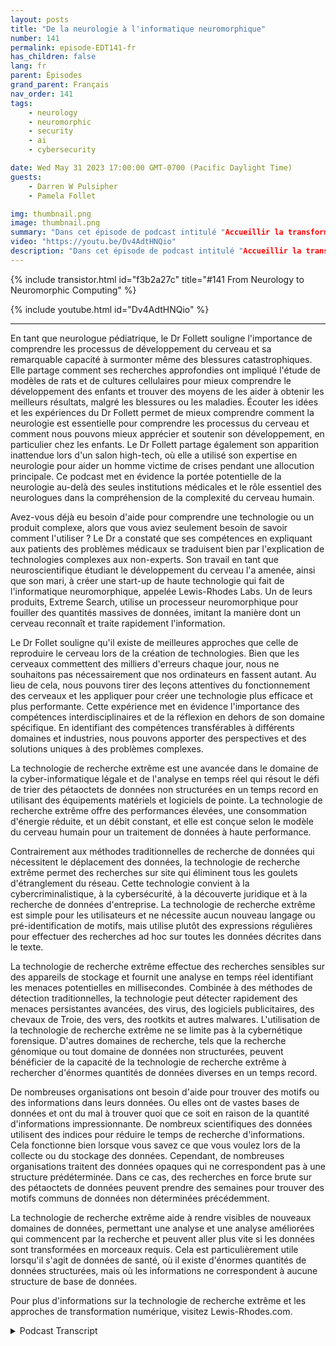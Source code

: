 ```yaml
---
layout: posts
title: "De la neurologie à l'informatique neuromorphique"
number: 141
permalink: episode-EDT141-fr
has_children: false
lang: fr
parent: Épisodes
grand_parent: Français
nav_order: 141
tags:
    - neurology
    - neuromorphic
    - security
    - ai
    - cybersecurity

date: Wed May 31 2023 17:00:00 GMT-0700 (Pacific Daylight Time)
guests:
    - Darren W Pulsipher
    - Pamela Follet

img: thumbnail.png
image: thumbnail.png
summary: "Dans cet épisode de podcast intitulé "Accueillir la transformation numérique", le Dr Pamela Follett, neurologue et co-fondatrice de Lewis Rhodes Labs, partage son parcours et son expertise dans le domaine de la neurologie, en particulier en ce qui concerne la recherche sur le cerveau en développement chez les jeunes enfants."
video: "https://youtu.be/Dv4AdtHNQio"
description: "Dans cet épisode de podcast intitulé "Accueillir la transformation numérique", le Dr Pamela Follett, neurologue et co-fondatrice de Lewis Rhodes Labs, partage son parcours et son expertise dans le domaine de la neurologie, en particulier en ce qui concerne la recherche sur le cerveau en développement chez les jeunes enfants."
---
```


<div>
{% include transistor.html id="f3b2a27c" title="#141 From Neurology to Neuromorphic Computing" %}

{% include youtube.html id="Dv4AdtHNQio" %}
</div>

---

En tant que neurologue pédiatrique, le Dr Follett souligne l'importance de comprendre les processus de développement du cerveau et sa remarquable capacité à surmonter même des blessures catastrophiques. Elle partage comment ses recherches approfondies ont impliqué l'étude de modèles de rats et de cultures cellulaires pour mieux comprendre le développement des enfants et trouver des moyens de les aider à obtenir les meilleurs résultats, malgré les blessures ou les maladies. Écouter les idées et les expériences du Dr Follett permet de mieux comprendre comment la neurologie est essentielle pour comprendre les processus du cerveau et comment nous pouvons mieux apprécier et soutenir son développement, en particulier chez les enfants. Le Dr Follett partage également son apparition inattendue lors d'un salon high-tech, où elle a utilisé son expertise en neurologie pour aider un homme victime de crises pendant une allocution principale. Ce podcast met en évidence la portée potentielle de la neurologie au-delà des seules institutions médicales et le rôle essentiel des neurologues dans la compréhension de la complexité du cerveau humain.

Avez-vous déjà eu besoin d'aide pour comprendre une technologie ou un produit complexe, alors que vous aviez seulement besoin de savoir comment l'utiliser ? Le Dr a constaté que ses compétences en expliquant aux patients des problèmes médicaux se traduisent bien par l'explication de technologies complexes aux non-experts. Son travail en tant que neuroscientifique étudiant le développement du cerveau l'a amenée, ainsi que son mari, à créer une start-up de haute technologie qui fait de l'informatique neuromorphique, appelée Lewis-Rhodes Labs. Un de leurs produits, Extreme Search, utilise un processeur neuromorphique pour fouiller des quantités massives de données, imitant la manière dont un cerveau reconnaît et traite rapidement l'information.

Le Dr Follet souligne qu'il existe de meilleures approches que celle de reproduire le cerveau lors de la création de technologies. Bien que les cerveaux commettent des milliers d'erreurs chaque jour, nous ne souhaitons pas nécessairement que nos ordinateurs en fassent autant. Au lieu de cela, nous pouvons tirer des leçons attentives du fonctionnement des cerveaux et les appliquer pour créer une technologie plus efficace et plus performante. Cette expérience met en évidence l'importance des compétences interdisciplinaires et de la réflexion en dehors de son domaine spécifique. En identifiant des compétences transférables à différents domaines et industries, nous pouvons apporter des perspectives et des solutions uniques à des problèmes complexes.

La technologie de recherche extrême est une avancée dans le domaine de la cyber-informatique légale et de l'analyse en temps réel qui résout le défi de trier des pétaoctets de données non structurées en un temps record en utilisant des équipements matériels et logiciels de pointe. La technologie de recherche extrême offre des performances élevées, une consommation d'énergie réduite, et un débit constant, et elle est conçue selon le modèle du cerveau humain pour un traitement de données à haute performance.

Contrairement aux méthodes traditionnelles de recherche de données qui nécessitent le déplacement des données, la technologie de recherche extrême permet des recherches sur site qui éliminent tous les goulets d'étranglement du réseau. Cette technologie convient à la cybercriminalistique, à la cybersécurité, à la découverte juridique et à la recherche de données d'entreprise. La technologie de recherche extrême est simple pour les utilisateurs et ne nécessite aucun nouveau langage ou pré-identification de motifs, mais utilise plutôt des expressions régulières pour effectuer des recherches ad hoc sur toutes les données décrites dans le texte.

La technologie de recherche extrême effectue des recherches sensibles sur des appareils de stockage et fournit une analyse en temps réel identifiant les menaces potentielles en millisecondes. Combinée à des méthodes de détection traditionnelles, la technologie peut détecter rapidement des menaces persistantes avancées, des virus, des logiciels publicitaires, des chevaux de Troie, des vers, des rootkits et autres malwares. L'utilisation de la technologie de recherche extrême ne se limite pas à la cybernétique forensique. D'autres domaines de recherche, tels que la recherche génomique ou tout domaine de données non structurées, peuvent bénéficier de la capacité de la technologie de recherche extrême à rechercher d'énormes quantités de données diverses en un temps record.

De nombreuses organisations ont besoin d'aide pour trouver des motifs ou des informations dans leurs données. Ou elles ont de vastes bases de données et ont du mal à trouver quoi que ce soit en raison de la quantité d'informations impressionnante. De nombreux scientifiques des données utilisent des indices pour réduire le temps de recherche d'informations. Cela fonctionne bien lorsque vous savez ce que vous voulez lors de la collecte ou du stockage des données. Cependant, de nombreuses organisations traitent des données opaques qui ne correspondent pas à une structure prédéterminée. Dans ce cas, des recherches en force brute sur des pétaoctets de données peuvent prendre des semaines pour trouver des motifs communs de données non déterminées précédemment.

La technologie de recherche extrême aide à rendre visibles de nouveaux domaines de données, permettant une analyse et une analyse améliorées qui commencent par la recherche et peuvent aller plus vite si les données sont transformées en morceaux requis. Cela est particulièrement utile lorsqu'il s'agit de données de santé, où il existe d'énormes quantités de données structurées, mais où les informations ne correspondent à aucune structure de base de données.

Pour plus d'informations sur la technologie de recherche extrême et les approches de transformation numérique, visitez Lewis-Rhodes.com.



<details>
<summary> Podcast Transcript </summary>

<p></p>

</details>
